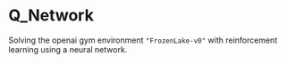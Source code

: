 # Q_Network
Solving the openai gym environment `"FrozenLake-v0"` with reinforcement learning using a neural network.
